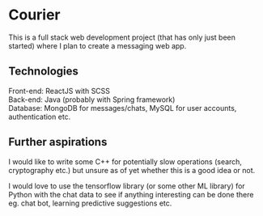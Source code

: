 # Courier

This is a full stack web development project (that has only just been started) where I plan to create a messaging web app.

## Technologies

Front-end: ReactJS with SCSS \
Back-end: Java (probably with Spring framework) \
Database: MongoDB for messages/chats, MySQL for user accounts, authentication etc. 

## Further aspirations

I would like to write some C++ for potentially slow operations (search, cryptography etc.) but unsure as of yet whether this is a good idea or not.

I would love to use the tensorflow library (or some other ML library) for Python with the chat data to see if anything interesting can be done there eg. chat bot, learning predictive suggestions etc.
